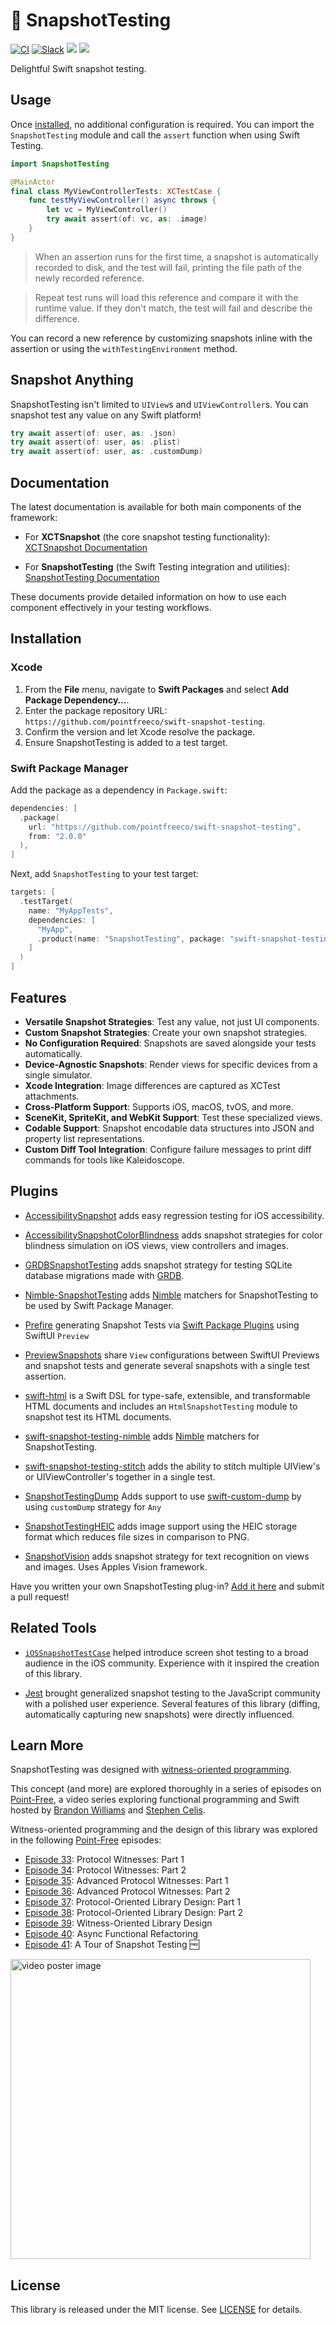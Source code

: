 # 📸 SnapshotTesting

[![CI](https://github.com/pointfreeco/swift-snapshot-testing/workflows/CI/badge.svg)](https://actions-badge.atrox.dev/pointfreeco/swift-snapshot-testing/goto)
[![Slack](https://img.shields.io/badge/slack-chat-informational.svg?label=Slack&logo=slack)](http://pointfree.co/slack-invite)
[![](https://img.shields.io/endpoint?url=https%3A%2F%2Fswiftpackageindex.com%2Fapi%2Fpackages%2Fpointfreeco%2Fswift-snapshot-testing%2Fbadge%3Ftype%3Dswift-versions)](https://swiftpackageindex.com/pointfreeco/swift-snapshot-testing)
[![](https://img.shields.io/endpoint?url=https%3A%2F%2Fswiftpackageindex.com%2Fapi%2Fpackages%2Fpointfreeco%2Fswift-snapshot-testing%2Fbadge%3Ftype%3Dplatforms)](https://swiftpackageindex.com/pointfreeco/swift-snapshot-testing)

Delightful Swift snapshot testing.

## Usage

Once [installed](#installation), no additional configuration is required. You can import the `SnapshotTesting` module and call the `assert` function when using Swift Testing.

```swift
import SnapshotTesting

@MainActor
final class MyViewControllerTests: XCTestCase {
    func testMyViewController() async throws {
        let vc = MyViewController()
        try await assert(of: vc, as: .image)
    }
}
```

> When an assertion runs for the first time, a snapshot is automatically recorded to disk, and the test will fail, printing the file path of the newly recorded reference.

> Repeat test runs will load this reference and compare it with the runtime value. If they don't match, the test will fail and describe the difference.

You can record a new reference by customizing snapshots inline with the assertion or using the `withTestingEnvironment` method.

## Snapshot Anything

SnapshotTesting isn't limited to `UIView`s and `UIViewController`s. You can snapshot test any value on any Swift platform!

```swift
try await assert(of: user, as: .json)
try await assert(of: user, as: .plist)
try await assert(of: user, as: .customDump)
```

## Documentation

The latest documentation is available for both main components of the framework:

- For **XCTSnapshot** (the core snapshot testing functionality):
  [XCTSnapshot Documentation](https://swiftpackageindex.com/pointfreeco/swift-snapshot-testing/main/documentation/xctsnapshot)

- For **SnapshotTesting** (the Swift Testing integration and utilities):
  [SnapshotTesting Documentation](https://swiftpackageindex.com/pointfreeco/swift-snapshot-testing/main/documentation/snapshottesting)

These documents provide detailed information on how to use each component effectively in your testing workflows.

## Installation

### Xcode

1. From the **File** menu, navigate to **Swift Packages** and select **Add Package Dependency…**.
2. Enter the package repository URL: `https://github.com/pointfreeco/swift-snapshot-testing`.
3. Confirm the version and let Xcode resolve the package.
4. Ensure SnapshotTesting is added to a test target.

### Swift Package Manager

Add the package as a dependency in `Package.swift`:

```swift
dependencies: [
  .package(
    url: "https://github.com/pointfreeco/swift-snapshot-testing",
    from: "2.0.0"
  ),
]
```

Next, add `SnapshotTesting` to your test target:

```swift
targets: [
  .testTarget(
    name: "MyAppTests",
    dependencies: [
      "MyApp",
      .product(name: "SnapshotTesting", package: "swift-snapshot-testing"),
    ]
  )
]
```

## Features

- **Versatile Snapshot Strategies**: Test any value, not just UI components.
- **Custom Snapshot Strategies**: Create your own snapshot strategies.
- **No Configuration Required**: Snapshots are saved alongside your tests automatically.
- **Device-Agnostic Snapshots**: Render views for specific devices from a single simulator.
- **Xcode Integration**: Image differences are captured as XCTest attachments.
- **Cross-Platform Support**: Supports iOS, macOS, tvOS, and more.
- **SceneKit, SpriteKit, and WebKit Support**: Test these specialized views.
- **Codable Support**: Snapshot encodable data structures into JSON and property list representations.
- **Custom Diff Tool Integration**: Configure failure messages to print diff commands for tools like Kaleidoscope.

## Plugins

- [AccessibilitySnapshot](https://github.com/cashapp/AccessibilitySnapshot) adds easy regression
  testing for iOS accessibility.

- [AccessibilitySnapshotColorBlindness](https://github.com/Sherlouk/AccessibilitySnapshotColorBlindness)
  adds snapshot strategies for color blindness simulation on iOS views, view controllers and images.

- [GRDBSnapshotTesting](https://github.com/SebastianOsinski/GRDBSnapshotTesting) adds snapshot
  strategy for testing SQLite database migrations made with [GRDB](https://github.com/groue/GRDB.swift).

- [Nimble-SnapshotTesting](https://github.com/tahirmt/Nimble-SnapshotTesting) adds
  [Nimble](https://github.com/Quick/Nimble) matchers for SnapshotTesting to be used by Swift
  Package Manager.

- [Prefire](https://github.com/BarredEwe/Prefire) generating Snapshot Tests via
  [Swift Package Plugins](https://github.com/apple/swift-package-manager/blob/main/Documentation/Plugins.md)
  using SwiftUI `Preview`

- [PreviewSnapshots](https://github.com/doordash-oss/swiftui-preview-snapshots) share `View`
  configurations between SwiftUI Previews and snapshot tests and generate several snapshots with a
  single test assertion.

- [swift-html](https://github.com/pointfreeco/swift-html) is a Swift DSL for type-safe,
  extensible, and transformable HTML documents and includes an `HtmlSnapshotTesting` module to
  snapshot test its HTML documents.

- [swift-snapshot-testing-nimble](https://github.com/Killectro/swift-snapshot-testing-nimble) adds
  [Nimble](https://github.com/Quick/Nimble) matchers for SnapshotTesting.

- [swift-snapshot-testing-stitch](https://github.com/Sherlouk/swift-snapshot-testing-stitch/) adds
  the ability to stitch multiple UIView's or UIViewController's together in a single test.

- [SnapshotTestingDump](https://github.com/tahirmt/swift-snapshot-testing-dump) Adds support to
  use [swift-custom-dump](https://github.com/pointfreeco/swift-custom-dump/) by using `customDump`
  strategy for `Any`

- [SnapshotTestingHEIC](https://github.com/alexey1312/SnapshotTestingHEIC) adds image support
using the HEIC storage format which reduces file sizes in comparison to PNG.

- [SnapshotVision](https://github.com/gregersson/swift-snapshot-testing-vision) adds snapshot
  strategy for text recognition on views and images. Uses Apples Vision framework.

Have you written your own SnapshotTesting plug-in?
[Add it here](https://github.com/pointfreeco/swift-snapshot-testing/edit/master/README.md) and
submit a pull request!

## Related Tools

- [`iOSSnapshotTestCase`](https://github.com/uber/ios-snapshot-test-case/) helped introduce screen
    shot testing to a broad audience in the iOS community. Experience with it inspired the creation
    of this library.

- [Jest](https://jestjs.io) brought generalized snapshot testing to the JavaScript community with
  a polished user experience. Several features of this library (diffing, automatically capturing
  new snapshots) were directly influenced.

## Learn More

SnapshotTesting was designed with [witness-oriented programming](https://www.pointfree.co/episodes/ep39-witness-oriented-library-design).

This concept (and more) are explored thoroughly in a series of episodes on
[Point-Free](https://www.pointfree.co), a video series exploring functional programming and Swift
hosted by [Brandon Williams](https://twitter.com/mbrandonw) and
[Stephen Celis](https://twitter.com/stephencelis).

Witness-oriented programming and the design of this library was explored in the following
[Point-Free](https://www.pointfree.co) episodes:

  - [Episode 33](https://www.pointfree.co/episodes/ep33-protocol-witnesses-part-1): Protocol Witnesses: Part 1
  - [Episode 34](https://www.pointfree.co/episodes/ep34-protocol-witnesses-part-1): Protocol Witnesses: Part 2
  - [Episode 35](https://www.pointfree.co/episodes/ep35-advanced-protocol-witnesses-part-1): Advanced Protocol Witnesses: Part 1
  - [Episode 36](https://www.pointfree.co/episodes/ep36-advanced-protocol-witnesses-part-2): Advanced Protocol Witnesses: Part 2
  - [Episode 37](https://www.pointfree.co/episodes/ep37-protocol-oriented-library-design-part-1): Protocol-Oriented Library Design: Part 1
  - [Episode 38](https://www.pointfree.co/episodes/ep38-protocol-oriented-library-design-part-2): Protocol-Oriented Library Design: Part 2
  - [Episode 39](https://www.pointfree.co/episodes/ep39-witness-oriented-library-design): Witness-Oriented Library Design
  - [Episode 40](https://www.pointfree.co/episodes/ep40-async-functional-refactoring): Async Functional Refactoring
  - [Episode 41](https://www.pointfree.co/episodes/ep41-a-tour-of-snapshot-testing): A Tour of Snapshot Testing 🆓

<a href="https://www.pointfree.co/episodes/ep41-a-tour-of-snapshot-testing">
  <img alt="video poster image" src="https://d3rccdn33rt8ze.cloudfront.net/episodes/0041.jpeg" width="480">
</a>

## License

This library is released under the MIT license. See [LICENSE](LICENSE) for details.
